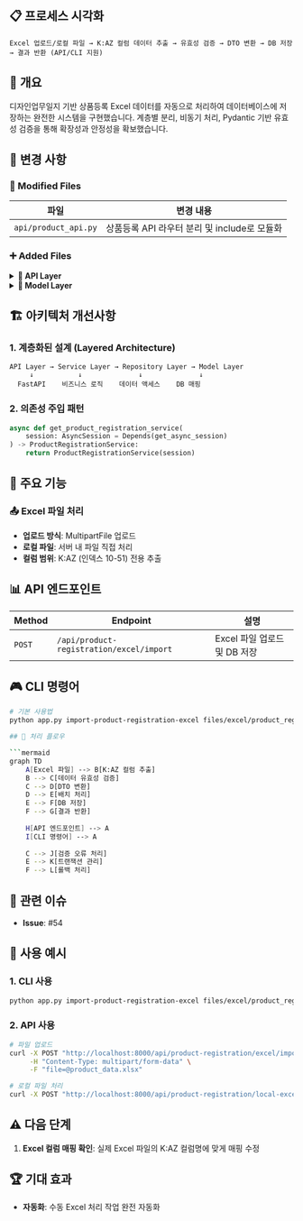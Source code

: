 ## 📋 프로세스 시각화

```
Excel 업로드/로컬 파일 → K:AZ 컬럼 데이터 추출 → 유효성 검증 → DTO 변환 → DB 저장 → 결과 반환 (API/CLI 지원)
```

## 🎯 개요

디자인업무일지 기반 상품등록 Excel 데이터를 자동으로 처리하여 데이터베이스에 저장하는 완전한 시스템을 구현했습니다. 계층별 분리, 비동기 처리, Pydantic 기반 유효성 검증을 통해 확장성과 안정성을 확보했습니다.

## 🔄 변경 사항

### 📝 Modified Files

|파일|변경 내용|
|---|---|
|`api/product_api.py`|상품등록 API 라우터 분리 및 include로 모듈화|


### ➕ Added Files

<details> <summary><strong>🔸 API Layer</strong></summary>

- **`api/product_registration_api.py`**
    - 상품등록 전용 RESTful API 엔드포인트
    - Excel 업로드/로컬파일 처리/CRUD/검색 기능
    - 파일 업로드 및 임시파일 처리 로직

</details> <details> <summary><strong>🔸 Model Layer</strong></summary>

- **`models/product/product_registration_data.py`**
    - PostgreSQL `product_registration_raw_data` 테이블 ORM 매핑
    - 23개 필드 정의 (제품명, 상품명, 이미지, 가격, 옵션 등)
    - SQLAlchemy 2.0 스타일 타입 힌트 적용


</details>

## 🏗️ 아키텍처 개선사항

### 1. **계층화된 설계 (Layered Architecture)**

```
API Layer → Service Layer → Repository Layer → Model Layer
     ↓           ↓              ↓              ↓
  FastAPI    비즈니스 로직    데이터 액세스    DB 매핑
```

### 2. **의존성 주입 패턴**

```python
async def get_product_registration_service(
    session: AsyncSession = Depends(get_async_session)
) -> ProductRegistrationService:
    return ProductRegistrationService(session)
```


## 🔧 주요 기능

### 📤 Excel 파일 처리

- **업로드 방식**: MultipartFile 업로드
- **로컬 파일**: 서버 내 파일 직접 처리
- **컬럼 범위**: K:AZ (인덱스 10-51) 전용 추출

## 📊 API 엔드포인트

|Method|Endpoint|설명|
|---|---|---|
|`POST`|`/api/product-registration/excel/import`|Excel 파일 업로드 및 DB 저장|

## 🎮 CLI 명령어
```bash
# 기본 사용법
python app.py import-product-registration-excel files/excel/product_registration_data_sample.xlsx

## 🔄 처리 플로우

```mermaid
graph TD
    A[Excel 파일] --> B[K:AZ 컬럼 추출]
    B --> C[데이터 유효성 검증]
    C --> D[DTO 변환]
    D --> E[배치 처리]
    E --> F[DB 저장]
    F --> G[결과 반환]
    
    H[API 엔드포인트] --> A
    I[CLI 명령어] --> A
    
    C --> J[검증 오류 처리]
    E --> K[트랜잭션 관리]
    F --> L[롤백 처리]
```

## 🎯 관련 이슈

- **Issue**: #54 

## 🚀 사용 예시

### 1. CLI 사용

```bash
python app.py import-product-registration-excel files/excel/product_registration_data_sample.xlsx
```

### 2. API 사용

```bash
# 파일 업로드
curl -X POST "http://localhost:8000/api/product-registration/excel/import" \
     -H "Content-Type: multipart/form-data" \
     -F "file=@product_data.xlsx"

# 로컬 파일 처리
curl -X POST "http://localhost:8000/api/product-registration/local-excel/import?file_path=files/excel/product_registration_data_sample.xlsx"
```

## ⚠️ 다음 단계

1. **Excel 컬럼 매핑 확인**: 실제 Excel 파일의 K:AZ 컬럼명에 맞게 매핑 수정

## 🏆 기대 효과

- **자동화**: 수동 Excel 처리 작업 완전 자동화
